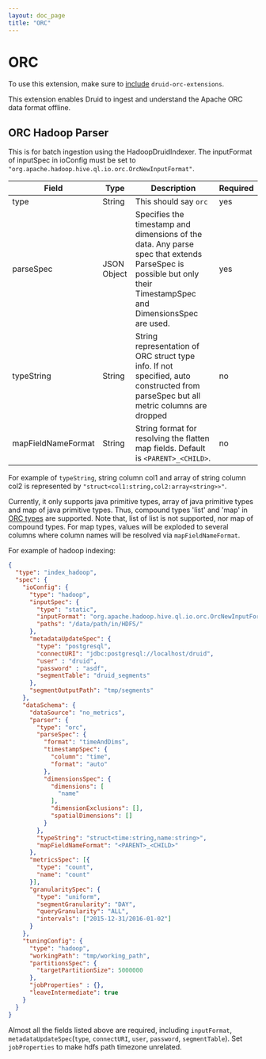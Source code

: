 ```yaml
---
layout: doc_page
title: "ORC"
---
```


<!--
  ~ Licensed to the Apache Software Foundation (ASF) under one
  ~ or more contributor license agreements.  See the NOTICE file
  ~ distributed with this work for additional information
  ~ regarding copyright ownership.  The ASF licenses this file
  ~ to you under the Apache License, Version 2.0 (the
  ~ "License"); you may not use this file except in compliance
  ~ with the License.  You may obtain a copy of the License at
  ~
  ~   http://www.apache.org/licenses/LICENSE-2.0
  ~
  ~ Unless required by applicable law or agreed to in writing,
  ~ software distributed under the License is distributed on an
  ~ "AS IS" BASIS, WITHOUT WARRANTIES OR CONDITIONS OF ANY
  ~ KIND, either express or implied.  See the License for the
  ~ specific language governing permissions and limitations
  ~ under the License.
  -->

# ORC

To use this extension, make sure to [include](../../operations/including-extensions.html) `druid-orc-extensions`.

This extension enables Druid to ingest and understand the Apache ORC data format offline.

## ORC Hadoop Parser

This is for batch ingestion using the HadoopDruidIndexer. The inputFormat of inputSpec in ioConfig must be set to `"org.apache.hadoop.hive.ql.io.orc.OrcNewInputFormat"`.

|Field     | Type        | Description                                                                            | Required|
|----------|-------------|----------------------------------------------------------------------------------------|---------|
|type      | String      | This should say `orc`                                                                  | yes|
|parseSpec | JSON Object | Specifies the timestamp and dimensions of the data. Any parse spec that extends ParseSpec is possible but only their TimestampSpec and DimensionsSpec are used. | yes|
|typeString| String      | String representation of ORC struct type info. If not specified, auto constructed from parseSpec but all metric columns are dropped | no|
|mapFieldNameFormat| String | String format for resolving the flatten map fields. Default is `<PARENT>_<CHILD>`. | no |

For example of `typeString`, string column col1 and array of string column col2 is represented by `"struct<col1:string,col2:array<string>>"`.

Currently, it only supports java primitive types, array of java primitive types and map of java primitive types. Thus, compound types 'list' and 'map' in [ORC types](https://orc.apache.org/docs/types.html) are supported. Note that, list of list is not supported, nor map of compound types. For map types, values will be exploded to several columns where column names will be resolved via `mapFieldNameFormat`.

For example of hadoop indexing:

```json
{
  "type": "index_hadoop",
  "spec": {
    "ioConfig": {
      "type": "hadoop",
      "inputSpec": {
        "type": "static",
        "inputFormat": "org.apache.hadoop.hive.ql.io.orc.OrcNewInputFormat",
        "paths": "/data/path/in/HDFS/"
      },
      "metadataUpdateSpec": {
        "type": "postgresql",
        "connectURI": "jdbc:postgresql://localhost/druid",
        "user" : "druid",
        "password" : "asdf",
        "segmentTable": "druid_segments"
      },
      "segmentOutputPath": "tmp/segments"
    },
    "dataSchema": {
      "dataSource": "no_metrics",
      "parser": {
        "type": "orc",
        "parseSpec": {
          "format": "timeAndDims",
          "timestampSpec": {
            "column": "time",
            "format": "auto"
          },
          "dimensionsSpec": {
            "dimensions": [
              "name"
            ],
            "dimensionExclusions": [],
            "spatialDimensions": []
          }
        },
        "typeString": "struct<time:string,name:string>",
        "mapFieldNameFormat": "<PARENT>_<CHILD>"
      },
      "metricsSpec": [{
        "type": "count",
        "name": "count"
      }],
      "granularitySpec": {
        "type": "uniform",
        "segmentGranularity": "DAY",
        "queryGranularity": "ALL",
        "intervals": ["2015-12-31/2016-01-02"]
      }
    },
    "tuningConfig": {
      "type": "hadoop",
      "workingPath": "tmp/working_path",
      "partitionsSpec": {
        "targetPartitionSize": 5000000
      },
      "jobProperties" : {},
      "leaveIntermediate": true
    }
  }
}
```

Almost all the fields listed above are required, including `inputFormat`, `metadataUpdateSpec`(`type`, `connectURI`, `user`, `password`, `segmentTable`). Set `jobProperties` to make hdfs path timezone unrelated.
